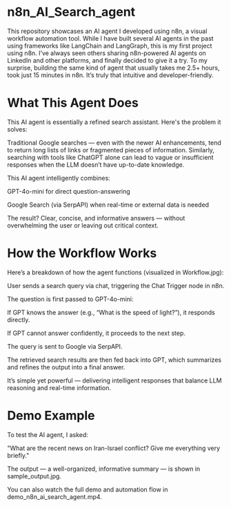 # n8n_AI_Search_agent

This repository showcases an AI agent I developed using n8n, a visual workflow automation tool. While I have built several AI agents in the past using frameworks like LangChain and LangGraph, this is my first project using n8n. I’ve always seen others sharing n8n-powered AI agents on LinkedIn and other platforms, and finally decided to give it a try. To my surprise, building the same kind of agent that usually takes me 2.5+ hours, took just 15 minutes in n8n. It’s truly that intuitive and developer-friendly.

# What This Agent Does
This AI agent is essentially a refined search assistant. Here's the problem it solves:

Traditional Google searches — even with the newer AI enhancements, tend to return long lists of links or fragmented pieces of information. Similarly, searching with tools like ChatGPT alone can lead to vague or insufficient responses when the LLM doesn’t have up-to-date knowledge.

This AI agent intelligently combines:

GPT-4o-mini for direct question-answering

Google Search (via SerpAPI) when real-time or external data is needed

The result? Clear, concise, and informative answers — without overwhelming the user or leaving out critical context.

# How the Workflow Works
Here’s a breakdown of how the agent functions (visualized in Workflow.jpg):

User sends a search query via chat, triggering the Chat Trigger node in n8n.

The question is first passed to GPT-4o-mini:

If GPT knows the answer (e.g., “What is the speed of light?”), it responds directly.

If GPT cannot answer confidently, it proceeds to the next step.

The query is sent to Google via SerpAPI.

The retrieved search results are then fed back into GPT, which summarizes and refines the output into a final answer.

It’s simple yet powerful — delivering intelligent responses that balance LLM reasoning and real-time information.

# Demo Example
To test the AI agent, I asked:

"What are the recent news on Iran-Israel conflict? Give me everything very briefly."

The output — a well-organized, informative summary — is shown in sample_output.jpg.

You can also watch the full demo and automation flow in demo_n8n_ai_search_agent.mp4.
